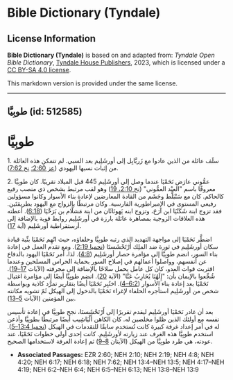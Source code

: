 # Bible Dictionary (Tyndale)

## License Information

**Bible Dictionary (Tyndale)** is based on and adapted from: _Tyndale Open Bible Dictionary_, [Tyndale House Publishers](https://tyndaleopenresources.com/), 2023, which is licensed under a [CC BY-SA 4.0 license](https://creativecommons.org/licenses/by-sa/4.0/legalcode.en).

This markdown version is provided under the same license.



--------------------------------

## طوبِيَّا (id: 512585)

طوبِيَّا
========

1\. سلَف عائلة من الذين عادوا مع زَربَّابِل إلى أورشَلِيم بعد السبي. لم تتمكن هذه العائلة من إثبات نسبها اليهودي ([عز 2:60؛](https://ref.ly/Ezra2:60) [نح 7:62](https://ref.ly/Neh7:62)).

2\. عمُّوني عارَض نَحَمْيَا عندما وصل إلى أورشَلِيم 445 قبل الميلاد تقريبًا. كان طوبِيَّا معروفًا باسم "العبْد العمُّوني" ([نح 2:10، 19](https://ref.ly/Neh2:10,Neh2:19)) وهو لقب مرتبط بشخص ذي منصب رفيع كالحاكم. كان مع سَنْبَلَّط وجَشَم من القادة المعارضين لإعادة بناء الأسوار وكانوا مسؤولين رفيعي المستوى في الإمبراطورية الفارسية. وكان مرتبطًا بالزواج مع اليهود بطريقتَين. فقد تزوج ابنة شَكَنْيَا ابن آرَحَ، وتزوج ابنه يَهونَاثَان من ابنة مَشلَّام بن بَرَخْيَا ([6:18](https://ref.ly/Neh6:18)). أعطته هذه العلاقات الزوجية بمصاهرة عائلة بارزة في أورشَلِيم روابط قوية بالإضافة إلى أرستقراطية أورشَلِيم (آية [17](https://ref.ly/Neh6:17)).

اضطَّر نَحَمْيَا إلى مواجهة التهديد الذي رتبه طوبِيَّا وحلفاؤه، حيث اتُهِم نَحَمْيَا بنِّية قيادة سكان أورشَلِيم في ثورة ضد الملِك أَرْتَحْشَستَا ([نحميا 2:19](https://ref.ly/Neh2:19)). ومع تقدم العمل في إعادة بناء السور، انضم طوبِيَّا إلى مؤامرة حصار أورشَلِيم ([4:8](https://ref.ly/Neh4:8)). لذا، أمر نَحَمْيَا اليهود بالدفاع عن أنفسهم، وواصلوا أعمالهم في إصلاح السور بحماية الحراس المسلحين وعندما اقتربت قوات العدو، كان كل عامل يحمل سلاحًا بالإضافة إلى مجرفته (الآيات [17–19](https://ref.ly/Neh4:17-Neh4:19)). شُجِّعوا بالإيمان بأن: "إِلَهُنَا يُحَارِبُ عَنَّا" (الآية [20](https://ref.ly/Neh4:20)). انضم طوبِيَّا أيضًا إلى مؤامرة اغتيال نَحَمْيَا بعد إعادة بناء الأسوار ([6:2–4](https://ref.ly/Neh6:2-Neh6:4)). اختُبِر نَحَمْيَا أيضًا بتقارير تمرُّد كاذبة وبواسطة شخص من أورشَلِيم استأجره الحلفاء لإغراء نَحَمْيَا بالدخول إلى الهيكل ثَمّ تشويه مكانته بين المؤمنين (الآيات [5–13](https://ref.ly/Neh6:5-Neh6:13)).

بعد أن غادر نَحَمْيَا أورشَلِيم ليقدم تقريرًا إلى أَرْتَحْشَستَا، نجح طوبِيَّا في إعادة تأسيس نفسه مع أولئك الذين ظلوا مخلصين له. كان الكاهن أَلْيَاشِيب أيضًا مرتبطًا بطوبِيَّا وأذعن له في أمر إعداد غرفة كبيرة كانت تُستخدم سابقًا للتقدمات في الهيكل ([نحميا 13:4–5](https://ref.ly/Neh13:4-Neh13:5)). استخدم طوبِيَّا هذه الغرف عند زيارته لأورشَلِيم. كانت إحدى أولى خطوات نَحَمْيَا، عند عودته، هي طرد طوبِيَّا من الهيكل (الآيتان [8–9](https://ref.ly/Neh13:8-Neh13:9)) ثم إعادة الغرفة لاستخدامها الصحيح.

* **Associated Passages:** EZR 2:60; NEH 2:10; NEH 2:19; NEH 4:8; NEH 4:20; NEH 6:17; NEH 6:18; NEH 7:62; NEH 13:4–NEH 13:5; NEH 4:17–NEH 4:19; NEH 6:2–NEH 6:4; NEH 6:5–NEH 6:13; NEH 13:8–NEH 13:9

